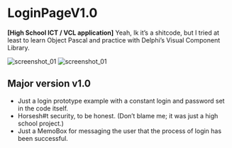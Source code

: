 # LoginPageV1.0

**[High School ICT / VCL application]** Yeah, Ik it’s a shitcode, but I tried at least to learn Object Pascal and practice with Delphi’s Visual Component Library.

![screenshot_01](https://i.postimg.cc/t4FvP6Wg/screenshot-01.png)
![screenshot_01](https://i.postimg.cc/s2cnHRnd/screenshot-02.png)


## Major version v1.0

- Just a login prototype example with a constant login and password set in the code itself.
- Horsesh#t security, to be honest. (Don’t blame me; it was just a high school project.)
- Just a MemoBox for messaging the user that the process of login has been successful.